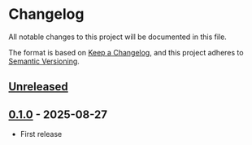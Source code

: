# Changelog

All notable changes to this project will be documented in this file.

The format is based on [Keep a Changelog](https://keepachangelog.com/en/1.1.0/),
and this project adheres to [Semantic Versioning](https://semver.org/spec/v2.0.0.html).

<!-- next-header -->

## [Unreleased]

## [0.1.0] - 2025-08-27

- First release

<!-- next-url -->
[Unreleased]: https://github.com/bikeshedder/netstring-parser/compare/v0.1.0...HEAD
[0.1.0]: https://github.com/bikeshedder/netstring-parser/releases/tag/v0.1.0
